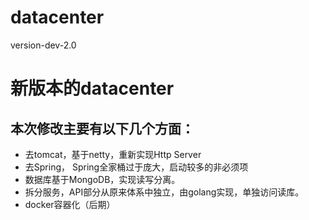 # datacenter
version-dev-2.0 


# 新版本的datacenter

## 本次修改主要有以下几个方面：
  * 去tomcat，基于netty，重新实现Http Server
  * 去Spring， Spring全家桶过于庞大，启动较多的非必须项
  * 数据库基于MongoDB，实现读写分离。
  * 拆分服务，API部分从原来体系中独立，由golang实现，单独访问读库。
  * docker容器化（后期）
